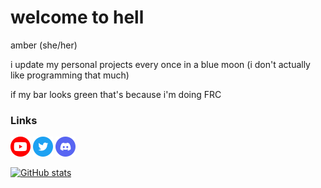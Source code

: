 # welcome to hell
amber (she/her)

i update my personal projects every once in a blue moon (i don't actually like programming that much)

if my bar looks green that's because i'm doing FRC

### Links
<a href="https://www.youtube.com/@amb3015"><img src="assets/youtube.1024x1024.png" height="32"></a>
<a href="https://twitter.com/Amber93000352"><img src="assets/twitter.1024x1024.png" height="32" width="32"></a>
<a href="https://discord.com/users/293880606650269696"><img src="assets/discord-icon-2048x2048-o5mluhz2.png" height="32" width="32"></a>

[![GitHub stats](https://github-readme-stats.vercel.app/api?username=amb2127)](https://github.com/anuraghazra/github-readme-stats)
<!--
**amb2127/amb2127** is a ✨ _special_ ✨ repository because its `README.md` (this file) appears on your GitHub profile.

Here are some ideas to get you started:

- 🔭 I’m currently working on ...
- 🌱 I’m currently learning ...
- 👯 I’m looking to collaborate on ...
- 🤔 I’m looking for help with ...
- 💬 Ask me about ...
- 📫 How to reach me: ...
- 😄 Pronouns: ...
- ⚡ Fun fact: ...
-->
